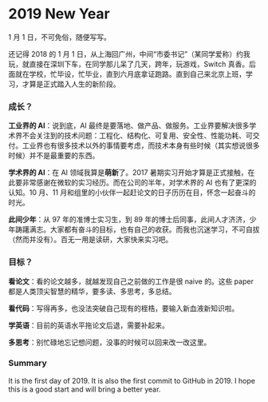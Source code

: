 # 2019 New Year

1 月 1 日，不可免俗，随便写写。

还记得 2018 的 1 月 1 日，从上海回广州，中间“市委书记”（某同学爱称）约我玩，就直接在深圳下车，在同学那儿呆了几天，跨年，玩游戏，Switch 真香。后面就在学校，忙毕设，忙毕业，直到六月底拿证跑路。直到自己来北京上班，学习，才算是正式踏入人生的新阶段。

### 成长？

**工业界的 AI**：说到底，AI 最终是要落地、做产品、做服务。工业界要解决很多学术界不会关注到的技术问题：工程化、结构化、可复用、安全性、性能功耗、可交付。工业界也有很多技术以外的事情要考虑，而技术本身有些时候（其实想说很多时候）并不是最重要的东西。

**学术界的 AI**：在 AI 领域我算是**萌新**了。2017 暑期实习开始才算是正式接触，在此要非常感谢在微软的实习经历。而在公司的半年，对学术界的 AI 也有了更深的认知。10 月、11 月和组里的小伙伴一起赶论文的日子历历在目，怀念一起奋斗的时光。

**此间少年**：从 97 年的准博士实习生，到 89 年的博士后同事，此间人才济济，少年踌躇满志。大家都有奋斗的目标，也有自己的收获。而我也沉迷学习，不可自拔（然而并没有）。百无一用是读研，大家快来实习吧。

### 目标？

**看论文**：看的论文越多，就越发现自己之前做的工作是很 naive 的。这些 paper 都是人类顶尖智慧的精华，要多读、多思考，多总结。

**看代码**：写得再多，也没法突破自己现有的桎梏，要输入新血液新知识啦。

**学英语**：目前的英语水平拖论文后退，需要补起来。

**多思考**：别忙碌地忘记想问题，没事的时候可以回来改一改这里。

### Summary

It is the first day of 2019. It is also the first commit to GitHub in 2019. I hope this is a good start and will bring a better year.

